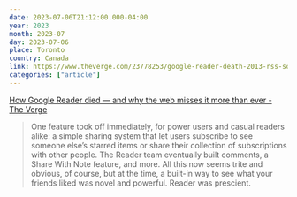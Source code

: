 ```yaml
---
date: 2023-07-06T21:12:00.000-04:00
year: 2023
month: 2023-07
day: 2023-07-06
place: Toronto
country: Canada
link: https://www.theverge.com/23778253/google-reader-death-2013-rss-social
categories: ["article"]
---
```

[How Google Reader died — and why the web misses it more than ever - The Verge](https://www.theverge.com/23778253/google-reader-death-2013-rss-social)

> One feature took off immediately, for power users and casual readers alike: a simple sharing system that let users subscribe to see someone else’s starred items or share their collection of subscriptions with other people. The Reader team eventually built comments, a Share With Note feature, and more. All this now seems trite and obvious, of course, but at the time, a built-in way to see what your friends liked was novel and powerful. Reader was prescient.
